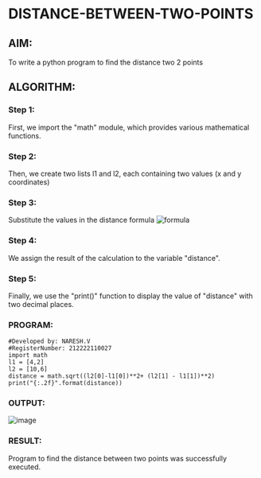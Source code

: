 # DISTANCE-BETWEEN-TWO-POINTS

## AIM:
To write a python program to find the distance two 2 points
## ALGORITHM:
### Step 1:
First, we import the "math" module, which provides various mathematical functions.

### Step 2:
Then, we create two lists l1 and l2, each containing two values (x and y coordinates)
### Step 3: 
Substitute the values in the distance formula  ![formula](/formula.JPG)
### Step 4: 
We assign the result of the calculation to the variable "distance".
### Step 5: 
Finally, we use the "print()" function to display the value of "distance" with two decimal places.
### PROGRAM:
```
#Developed by: NARESH.V
#RegisterNumber: 212222110027
import math
l1 = [4,2]
l2 = [10,6]
distance = math.sqrt((l2[0]-l1[0])**2+ (l2[1] - l1[1])**2)
print("{:.2f}".format(distance))
 ``` 


### OUTPUT:
![image](https://github.com/NARESHVB/DISTANCE-BETWEEN-TWO-POINTS/assets/119393642/7b411308-1f1d-4a51-aa34-2f2b56da731a)


### RESULT:
Program to find the distance between two points was successfully executed.
